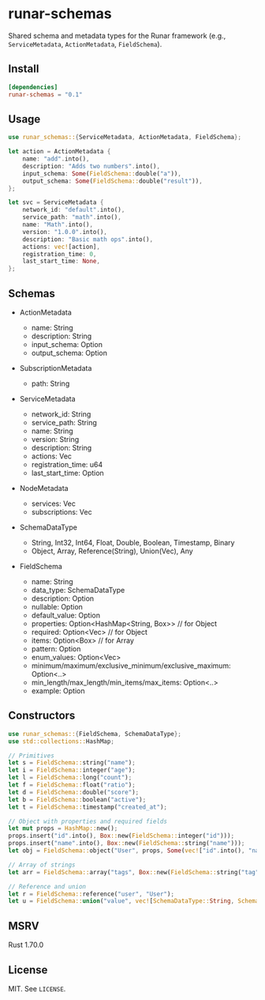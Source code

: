 runar-schemas
=============

Shared schema and metadata types for the Runar framework (e.g., `ServiceMetadata`, `ActionMetadata`, `FieldSchema`).

Install
-------

```toml
[dependencies]
runar-schemas = "0.1"
```

Usage
-----

```rust
use runar_schemas::{ServiceMetadata, ActionMetadata, FieldSchema};

let action = ActionMetadata {
    name: "add".into(),
    description: "Adds two numbers".into(),
    input_schema: Some(FieldSchema::double("a")),
    output_schema: Some(FieldSchema::double("result")),
};

let svc = ServiceMetadata {
    network_id: "default".into(),
    service_path: "math".into(),
    name: "Math".into(),
    version: "1.0.0".into(),
    description: "Basic math ops".into(),
    actions: vec![action],
    registration_time: 0,
    last_start_time: None,
};
```

Schemas
-------

- ActionMetadata
  - name: String
  - description: String
  - input_schema: Option<FieldSchema>
  - output_schema: Option<FieldSchema>

- SubscriptionMetadata
  - path: String

- ServiceMetadata
  - network_id: String
  - service_path: String
  - name: String
  - version: String
  - description: String
  - actions: Vec<ActionMetadata>
  - registration_time: u64
  - last_start_time: Option<u64>

- NodeMetadata
  - services: Vec<ServiceMetadata>
  - subscriptions: Vec<SubscriptionMetadata>

- SchemaDataType
  - String, Int32, Int64, Float, Double, Boolean, Timestamp, Binary
  - Object, Array, Reference(String), Union(Vec<SchemaDataType>), Any

- FieldSchema
  - name: String
  - data_type: SchemaDataType
  - description: Option<String>
  - nullable: Option<bool>
  - default_value: Option<String>
  - properties: Option<HashMap<String, Box<FieldSchema>>>   // for Object
  - required: Option<Vec<String>>                           // for Object
  - items: Option<Box<FieldSchema>>                         // for Array
  - pattern: Option<String>
  - enum_values: Option<Vec<String>>
  - minimum/maximum/exclusive_minimum/exclusive_maximum: Option<..>
  - min_length/max_length/min_items/max_items: Option<..>
  - example: Option<String>

Constructors
------------

```rust
use runar_schemas::{FieldSchema, SchemaDataType};
use std::collections::HashMap;

// Primitives
let s = FieldSchema::string("name");
let i = FieldSchema::integer("age");
let l = FieldSchema::long("count");
let f = FieldSchema::float("ratio");
let d = FieldSchema::double("score");
let b = FieldSchema::boolean("active");
let t = FieldSchema::timestamp("created_at");

// Object with properties and required fields
let mut props = HashMap::new();
props.insert("id".into(), Box::new(FieldSchema::integer("id")));
props.insert("name".into(), Box::new(FieldSchema::string("name")));
let obj = FieldSchema::object("User", props, Some(vec!["id".into(), "name".into()]));

// Array of strings
let arr = FieldSchema::array("tags", Box::new(FieldSchema::string("tag")));

// Reference and union
let r = FieldSchema::reference("user", "User");
let u = FieldSchema::union("value", vec![SchemaDataType::String, SchemaDataType::Int32]);
```

MSRV
----

Rust 1.70.0

License
-------

MIT. See `LICENSE`.


